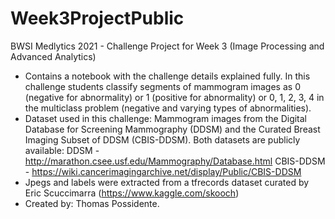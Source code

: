 # Week3ProjectPublic
BWSI Medlytics 2021 - Challenge Project for Week 3 (Image Processing and Advanced Analytics)

* Contains a notebook with the challenge details explained fully. In this challenge students classify segments of mammogram images as 0 (negative for abnormality) or 1 (positive for abnormality) or 0, 1, 2, 3, 4 in the multiclass problem (negative and varying types of abnormalities).
* Dataset used in this challenge: Mammogram images from the Digital Database for Screening Mammography (DDSM) and the Curated Breast Imaging Subset of DDSM (CBIS-DDSM). Both datasets are publicly available: DDSM - http://marathon.csee.usf.edu/Mammography/Database.html    CBIS-DDSM - https://wiki.cancerimagingarchive.net/display/Public/CBIS-DDSM
* Jpegs and labels were extracted from a tfrecords dataset curated by Eric Scuccimarra (https://www.kaggle.com/skooch)
* Created by: Thomas Possidente.
